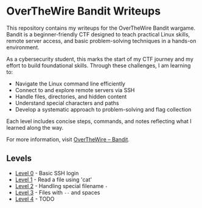 # OverTheWire Bandit Writeups

This repository contains my writeups for the OverTheWire Bandit wargame.  
Bandit is a beginner-friendly CTF designed to teach practical Linux skills, remote server access, and basic problem-solving techniques in a hands-on environment.

As a cybersecurity student, this marks the start of my CTF journey and my effort to build foundational skills. Through these challenges, I am learning to:

- Navigate the Linux command line efficiently
- Connect to and explore remote servers via SSH
- Handle files, directories, and hidden content
- Understand special characters and paths
- Develop a systematic approach to problem-solving and flag collection

Each level includes concise steps, commands, and notes reflecting what I learned along the way.

For more information, visit [OverTheWire – Bandit](https://overthewire.org/wargames/bandit/).


## Levels
- [Level 0](level-0.md) - Basic SSH login
- [Level 1](level-1.md) - Read a file using 'cat'
- [Level 2](level-2.md) - Handling special filename `-`
- [Level 3](level-3.md) - Files with `--` and spaces
- [Level 4](level-4.md) - TODO


